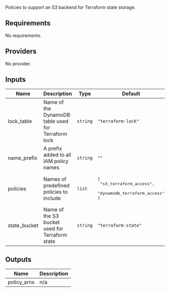 Policies to support an S3 backend for Terraform state storage.

## Requirements

No requirements.

## Providers

No provider.

## Inputs

| Name | Description | Type | Default | Required |
|------|-------------|------|---------|:--------:|
| lock\_table | Name of the DynamoDB table used for Terraform lock | `string` | `"terraform-lock"` | no |
| name\_prefix | A prefix added to all IAM policy names | `string` | `""` | no |
| policies | Names of predefined policies to include | `list` | <pre>[<br>  "s3_terraform_access",<br>  "dynamodb_terraform_access"<br>]</pre> | no |
| state\_bucket | Name of the S3 bucket used for Terraform state | `string` | `"terraform-state"` | no |

## Outputs

| Name | Description |
|------|-------------|
| policy\_arns | n/a |

